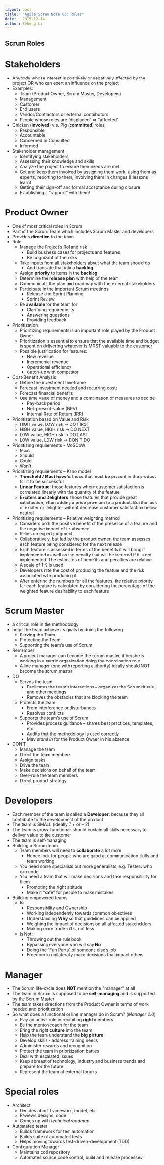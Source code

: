 ```yaml
---
layout: post
title:  "Agile Scrum Note 03: Roles"
date:   2015-12-14
author: Zeheng Li
---
```

## Scrum Roles

# Stakeholders
  - Anybody whose interest is positively or negatively affected by the project OR who can exert an influence on the project
  - Examples:
    * Team (Product Owner, Scrum Master, Developers)
    * Management
    * Customer
    * End users
    * Vendor/Contractors or external contributors
    * People whose roles are “displaced” or “affected”
  - Chicken (**involved**) v.s. Pig (**committed**) roles
    * Responsible
    * Accountable
    * Concerned or Consulted
    * Informed
  - Stakeholder management
    * Identifying stakeholders
    * Assessing their knowledge and skills
    * Analyze the project to ensure their needs are met
    * Get and keep them involved by assigning them work, using them as experts, reporting to them, involving them in changes & lessons learnt
    * Getting their sign-off and formal acceptance during closure
    * Establishing a “rapport” with them!

# Product Owner
  - One of most critical roles in Scrum
  - Part of the Scrum Team which includes Scrum Master and developers
  - Provides **direction** to the team
  - Role
    * Manage the Project’s RoI and risk
      + Build business cases for projects and features
      + Be cognizant of the risks
    * Take inputs from all stakeholders about what the team should do
      + And translate that into a **backlog**
    * Assign **priority** to items in the **backlog**
    * Determine the **release plan** with help of the team
    * Communicate the plan and roadmap with the external stakeholders
    * Participate in the important Scrum meetings
      + Release and Sprint Planning
      + Sprint Review
    * Be **available** for the team for
      + Clarifying requirements
      + Answering questions
      + Providing feedback
  - Prioritization
    * Prioritizing requirements is an important role played by the Product Owner
    * Prioritization is essential to ensure that the available time and budget is spent on delivering whatever is MOST valuable to the customer
    * Possible justification for features:
      + New revenue
      + Incremental revenue
      + Operational efficiency
      + Catch-up with competitor
  - Cost-Benefit Analysis
    * Define the investment timeframe
    * Forecast investment needed and recurring costs
    * Forecast financial benefits
    * Use time value of money and a combination of measures to decide
      + Pay-back period
      + Net-present-value (NPV)
      + Internal Rate of Return (IRR)
  - Prioritization based on Value and Risk
    * HIGH value, LOW risk -> DO FIRST
    * HIGH value, HIGH risk -> DO NEXT
    * LOW value, HIGH risk -> DO LAST
    * LOW value, LOW risk -> DON'T DO
  - Prioritizing requirements - MoSCoW
    * Must
    * Should
    * Could
    * Won't
  - Prioritizing requirements – Kano model
    * **Threshold / Must have’s**: those that must be present in the product for it to be successful
    * **Linear Feature**:  those features where customer satisfaction is correlated linearly with the quantity of the feature
    * **Exciters and Delighters**: those features that provide great satisfaction, often adding a price premium to a product. But the lack of exciter or delighter will not decrease customer satisfaction below neutral
  - Prioritizing requirements – Relative weighting method
    * Considers both the positive benefit of the presence of a feature and the negative impact of its absence.
    * Relies on expert judgment
    * Collaboratively, but led by the product owner, the team assesses each feature being considered for the next release
    * Each feature is assessed in terms of the benefits it will bring if implemented as well as the penalty that will be incurred if it is not implemented. The estimates of benefits and penalties are relative.
    * A scale of 1–9 is used
    * Developers rate the cost of producing the feature and the risk associated with producing it
    * After entering the numbers for all the features, the relative priority for each feature is calculated by considering the percentage of the weighted feature desirability to each feature

# Scrum Master
  - a critical role in the methodology
  - helps the team achieve its goals by doing the following
    * Serving the Team
    * Protecting the Team
    * Supporting the team’s use of Scrum
  - Remember
    * A project manager can become the scrum master, if he/she is working in a matrix organization doing the coordination role
    * A line manager (one with reporting authority) ideally should NOT become the scrum master
  - DO
    * Serves the team
      + Facilitates the team’s interactions – organizes the
  Scrum rituals and other meetings
      + Removes the obstacles that are blocking the team
    * Protects the team
      + From interference or disturbances
      + Resolves conflicts
    * Supports the team’s use of Scrum
      + Provides process guidance – shares best practices,
  templates, etc.
      + Audits that the methodology is used correctly
      + May *stand in* for the Product Owner in his absence
  - DON'T
    * Manage the team
    * Direct the team members
    * Assign tasks
    * Drive the team
    * Make decisions on behalf of the team    
    * Over-rule the team members
    * Direct product strategy

# Developers
  - Each member of the team is called a **Developer**: because they all contribute to the development of the product
  - The team is SMALL (ideally 7 + or – 2)  
  - The team is cross-functional: should contain all skills necessary to deliver value to the customer
  - The team is self-managing
  - Building a Scrum team
    * Team members will need to **collaborate** a lot more
      + Hence look for people who are good at communication skills and team working
    * You need some specialists but more generalists; e.g. Testers who can code
    * You need a team that will make decisions and take responsibility for them
      + Promoting the right attitude
      + Make it “safe” for people to make mistakes
  - Building empowered teams
    * Is:
      + Responsibility and Ownership
      + Working independently towards common objectives
      + Understanding **Why** so that guidelines can be applied
      + Weighing the impact of decisions on all affected stakeholders
      + Making more trade-off’s, not less
    * Is Not:
      + Throwing out the rule book
      + Bypassing everyone who will say **No**
      + Doing the “Fun Parts” of someone else’s job
      + Freedom to unilaterally make decisions that impact others

# Manager
  - The Scrum life-cycle does **NOT** mention the "manager" at all
  - The team in Scrum is supposed to be **self-managing** and is supported by the Scrum Master
  - The team takes directions from the Product Owner in terms of work needed and prioritization
  - So what does a functional or line manager do in Scrum? (*Manager 2.0*)
    + Play an active role in recruiting **right** members
    + Be the mentor/coach for the team
    + Bring the right **culture** into the team
    + Help the team understand the **big picture**
    + Develop skills - address training needs
    + Administer rewards and recognition
    + Protect the team in prioritization battles
    + Deal with escalated issues
    + Keep abreast of technology, industry and business trends and prepare for the future
    + Represent the team at external forums

# Special roles
  - Architect
    + Decides about framework, model, etc
    + Reviews designs, code
    + Comes up with *technical roadmap*
  - Automated tester
    + Builds framework for test automation
    + Builds suite of automated tests
    + Helps moving towards test-driven-development (TDD)
  - Configuration Manager
    + Maintains cod repository
    + Automates source code control, build and release processes



























